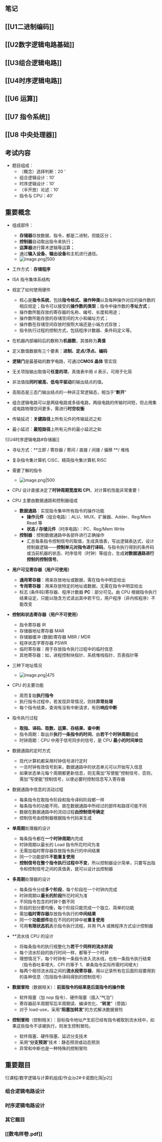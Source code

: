 ## 笔记
## [[U1二进制编码]]

## [[U2数字逻辑电路基础]]

## [[U3组合逻辑电路]]

## [[U4时序逻辑电路]]

## [[U6 运算]]

## [[U7 指令系统]]

## [[U8 中央处理器]]

## 考试内容

- 题目组成：
	- （概念）选择判断：20 '
	- 组合逻辑设计：10‘
	- 时序逻辑设计：10‘
	- （半开放）论述：10‘
	- 指令与 CPU：40’

## 重要概念

- 组成部件：
	- **存储器**存放数据、指令，都是二进制，但能区分；
	- **控制器**自动取出指令来执行；
	- **运算器**进行算术逻辑等运算；
	- 通过**输入设备、输出设备**和主机进行通信。
	- ![image.png|500](https://thdlrt.oss-cn-beijing.aliyuncs.com/20240107195556.png)

- 工作方式：**存储程序**

- ISA 指令集体系结构
- 规定了如何使用硬件
	- 核心是**指令系统**，包括**指令格式、操作种类**以及每种操作对应的操作数的相应规定；指令可以接受的**操作数的类型**；指令中操作数的**寻址方式**；
	- 操作数所能存放的寄存器的名称、编号、长度和用途；
	- 操作数所能存放的存储空间的大小和编址方式；
	- 操作数在存储空间存放时按照大端还是小端方式存放；
	- 指令执行过程的控制方式，包括程序计数器、条件码定义等。

- 在机器内部编码后的数称为**机器数**，其值称为**真值**
- 定义数值数据有三个要素：**进制、定点/浮点、编码**

- **逻辑门**是最基础的数字电路，可通过**CMOS 晶体** 管实现

- 无关项指输出取值可**任意的项**，真值表中用 d 表示，可用于化简
- 非法值指**同时被高、低电平驱动**的输出结点的值。
- 高阻态是三态门输出结点的一种非正常逻辑态，相当于“**断开**”

- 组合逻辑电路可以是两级电路或多级电路，两级电路的传输时间短，但占用集成电路物理空间更多，需进行**时空权衡**

- 传输延迟：**关键路径**上所有元件的传输延迟之和
- 最小延迟：**最短路径**上所有元件的最小延迟之和

![[U4时序逻辑电路#存储器]]

- 寻址方式：**立即 / 寄存器 / 寄间 / 直接 / 间接 / 偏移 **/ 堆栈
- 复杂指令集计算机 CISC、精简指令集计算机 RISC

- 需要了解的指令
	- ![image.png|500](https://thdlrt.oss-cn-beijing.aliyuncs.com/20240108145906.png)

- CPU 设计直接决定了**时钟周期宽度和 CPI**，对计算机性能非常重要！

- CPU 主要由数据通路和控制器组成
	- **数据通路**：实现指令集中所有指令的操作功能
		- **操作元件**（组合电路）：ALU、MUX、扩展器、Adder、Reg/Mem Read 等
		- **状态 / 存储元件**（时序电路）：PC、Reg/Mem Write
	- **控制器**：控制数据通路中各部件进行正确操作
		- 汇总每条指令控制信号的取值，生成真值表，写出逻辑表达式，设计控制器逻辑——**控制单元对指令进行译码**，与指令执行得到的条件码或当前机器的状态、时序信号（时钟）等组合，生成**对数据通路进行控制的控制信号**。

- **用户可见寄存器（用户可使用）** 
	- **通用寄存器**：用来存放地址或数据，需在指令中明显给出 
	- **专用寄存器**：用来存放特定的地址或数据，无需在指令中明显给出 
	- 标志 (条件码)寄存器、程序计数器 **PC**：部分可见。由 CPU 根据指令执行结果设定，只能以隐含方式读出其中若干位，用户程序（非内核程序）不能改变
- **控制和状态寄存器（用户不可使用）** 
	- 指令寄存器 IR 
	- 存储器地址寄存器 MAR 
	- 存储器缓冲 (数据)寄存器 MBR / MDR 
	- 程序状态字寄存器 PSWR 
	- 临时寄存器：用于存放指令执行过程中的临时信息 
	- 其他寄存器：如，进程控制块指针、系统堆栈指针、页表指针等

- 三种下地址情况
	- ![image.png|475](https://thdlrt.oss-cn-beijing.aliyuncs.com/20240108163736.png)

- CPU 的主要功能
	- 周而复始**执行指令**
	- 执行指令过程中，若发现异常情况，则转**异常处理**
	- 每个指令结束，查询有没有中断请求，有则**响应中断**

- 指令执行过程
	- **取指、译码、取数、运算、存结果、查中断**
	- 指令周期：取出并**执行一条指令的时间**，由**若干个时钟周期**组成
	- 时钟周期：CPU 中用于信号同步的信号，是 CPU **最小的时间单位**

- 数据通路的定时方式
	- 现代计算机都采用时钟信号进行定时
	- 一旦时钟有效信号到来，数据通路中的状态单元可以开始写入信息
	- 如果状态单元每个周期都更新信息，则无需加“写使能”控制信号，否则，需加“写使能”控制信号，以使必要时控制信息写入寄存器

- 数据通路中信息的流动过程
	- 每条指令在取指令阶段和指令译码阶段都一样
	- 每条指令的功能不同，故在数据通路中所经过的部件和路径可能不同
	- 数据在数据通路中的流动过程**由控制信号确定**
	- 控制信号由控制器根据指令代码来生成

- **单周期**处理器的设计
	- 每条指令都在**一个时钟周期**内完成
	- 时钟周期以最长的 Load 指令所花时间为准
	- 无需加临时寄存器存放指令执行的中间结果
	- 同一个功能部件**不能重复使用** 
	- **控制信号在整个指令执行过程中不变**，所以控制器设计简单，只要写出指令和控制信号之间的真值表，就可以设计出控制器
- **多周期**处理器的设计
	- 每条指令分成**多个阶段**，每个阶段在一个时钟内完成
	- 时钟周期以**最长的阶段**所花时间为准
	- 不同指令包含的时钟个数不同
	- 阶段的划分要均衡，每个阶段只能完成一个独立、简单的功能
	- 需加**临时寄存器**存放指令执行的**中间结果**
	- 同一个**功能部件**能在不同的时钟中被**重复使用**
	- 可用**有限状态机**表示指令执行流程，并用 PLA 或微程序方式设计控制器
- **流水线 CPU 的设计
	- 将每条指令的执行规整化为**若干个同样的流水阶段**
	- 每个流水阶段的执行时间一样，都等于一个时钟
	- 理想情况下，每个时钟有一条指令进入流水线，也有一条指令执行结束 （指令吞吐率增大、CPI 约等于 1、单条指令实际所需时间增大）
	- 每两个相邻流水段之间的**流水段寄存器**，用以记录所有在后面阶段要用到的各种信息（包括指令译码得到的控制信号）

- **数据冒险**（数据相关）：**前面指令的结果是后面指令的操作数**
	- 软件阻塞（加 nop 指令）、硬件阻塞（插入“气泡”）
	- 寄存器前半周期写后半周期读、编译优化、“**转发**”（旁路）
	- 对于 load-use，采用“**阻塞加转发**”的方式解决数据冒险

- **控制冒险**（控制相关）：目标指令地址产生前已经有指令被取到流水线中，如果这些指令不该被执行，则发生控制冒险。
	- 软件阻塞、硬件阻塞、延迟分支技术
	- 采用“**分支预测**”技术：静态预测或动态预测
	- 异常和中断也是一种特殊的控制冒险
## 重要题目

![[课程/数字逻辑与计算机组成/作业/p2#卡诺图化简|p2]]

### 组合逻辑电路设计


### 时序逻辑电路设计


### 其它题目


### [[数电样卷.pdf]]